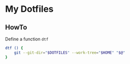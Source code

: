 # My Dotfiles

## HowTo

Define a function `dtf`

```sh
dtf () {
	git --git-dir="$DOTFILES" --work-tree="$HOME" "$@"
}
```


